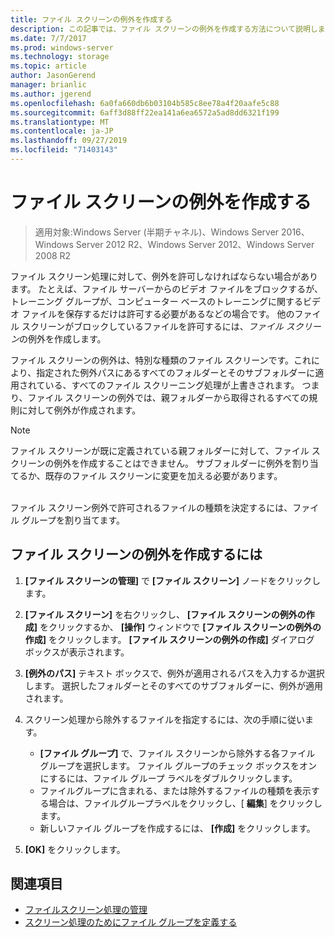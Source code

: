 ```yaml
---
title: ファイル スクリーンの例外を作成する
description: この記事では、ファイル スクリーンの例外を作成する方法について説明します。
ms.date: 7/7/2017
ms.prod: windows-server
ms.technology: storage
ms.topic: article
author: JasonGerend
manager: brianlic
ms.author: jgerend
ms.openlocfilehash: 6a0fa660db6b03104b585c8ee78a4f20aafe5c88
ms.sourcegitcommit: 6aff3d88ff22ea141a6ea6572a5ad8dd6321f199
ms.translationtype: MT
ms.contentlocale: ja-JP
ms.lasthandoff: 09/27/2019
ms.locfileid: "71403143"
---
```

# <a name="create-a-file-screen-exception"></a>ファイル スクリーンの例外を作成する

> 適用対象:Windows Server (半期チャネル)、Windows Server 2016、Windows Server 2012 R2、Windows Server 2012、Windows Server 2008 R2

ファイル スクリーン処理に対して、例外を許可しなければならない場合があります。 たとえば、ファイル サーバーからのビデオ ファイルをブロックするが、トレーニング グループが、コンピューター ベースのトレーニングに関するビデオ ファイルを保存するだけは許可する必要があるなどの場合です。 他のファイル スクリーンがブロックしているファイルを許可するには、*ファイル スクリーン*の例外を作成します。

ファイル スクリーンの例外は、特別な種類のファイル スクリーンです。これにより、指定された例外パスにあるすべてのフォルダーとそのサブフォルダーに適用されている、すべてのファイル スクリーニング処理が上書きされます。 つまり、ファイル スクリーンの例外では、親フォルダーから取得されるすべての規則に対して例外が作成されます。

> [!Note]
> ファイル スクリーンが既に定義されている親フォルダーに対して、ファイル スクリーンの例外を作成することはできません。 サブフォルダーに例外を割り当てるか、既存のファイル スクリーンに変更を加える必要があります。

<br />
ファイル スクリーン例外で許可されるファイルの種類を決定するには、ファイル グループを割り当てます。

## <a name="to-create-a-file-screen-exception"></a>ファイル スクリーンの例外を作成するには

1.  **[ファイル スクリーンの管理]** で **[ファイル スクリーン]** ノードをクリックします。

2.  **[ファイル スクリーン]** を右クリックし、 **[ファイル スクリーンの例外の作成]** をクリックするか、 **[操作]** ウィンドウで **[ファイル スクリーンの例外の作成]** をクリックします。 **[ファイル スクリーンの例外の作成]** ダイアログ ボックスが表示されます。

3.  **[例外のパス]** テキスト ボックスで、例外が適用されるパスを入力するか選択します。 選択したフォルダーとそのすべてのサブフォルダーに、例外が適用されます。

4.  スクリーン処理から除外するファイルを指定するには、次の手順に従います。

    -   **[ファイル グループ]** で、ファイル スクリーンから除外する各ファイル グループを選択します。 ファイル グループのチェック ボックスをオンにするには、ファイル グループ ラベルをダブルクリックします。
    -   ファイルグループに含まれる、または除外するファイルの種類を表示する場合は、ファイルグループラベルをクリックし、[ **編集**] をクリックします。
    -   新しいファイル グループを作成するには、 **[作成]** をクリックします。

5.  **[OK]** をクリックします。

## <a name="see-also"></a>関連項目

-   [ファイルスクリーン処理の管理](file-screening-management.md)
-   [スクリーン処理のためにファイル グループを定義する](define-file-groups-for-screening.md)


